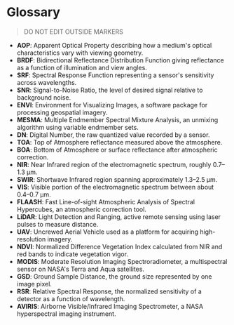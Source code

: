 # Glossary

> DO NOT EDIT OUTSIDE MARKERS
<!-- FILLME:START -->
- **AOP**: Apparent Optical Property describing how a medium's optical characteristics vary with viewing geometry.
- **BRDF**: Bidirectional Reflectance Distribution Function giving reflectance as a function of illumination and view angles.
- **SRF**: Spectral Response Function representing a sensor's sensitivity across wavelengths.
- **SNR**: Signal-to-Noise Ratio, the level of desired signal relative to background noise.
- **ENVI**: Environment for Visualizing Images, a software package for processing geospatial imagery.
- **MESMA**: Multiple Endmember Spectral Mixture Analysis, an unmixing algorithm using variable endmember sets.
- **DN**: Digital Number, the raw quantized value recorded by a sensor.
- **TOA**: Top of Atmosphere reflectance measured above the atmosphere.
- **BOA**: Bottom of Atmosphere or surface reflectance after atmospheric correction.
- **NIR**: Near Infrared region of the electromagnetic spectrum, roughly 0.7–1.3 µm.
- **SWIR**: Shortwave Infrared region spanning approximately 1.3–2.5 µm.
- **VIS**: Visible portion of the electromagnetic spectrum between about 0.4–0.7 µm.
- **FLAASH**: Fast Line-of-sight Atmospheric Analysis of Spectral Hypercubes, an atmospheric correction tool.
- **LiDAR**: Light Detection and Ranging, active remote sensing using laser pulses to measure distance.
- **UAV**: Uncrewed Aerial Vehicle used as a platform for acquiring high-resolution imagery.
- **NDVI**: Normalized Difference Vegetation Index calculated from NIR and red bands to indicate vegetation vigor.
- **MODIS**: Moderate Resolution Imaging Spectroradiometer, a multispectral sensor on NASA's Terra and Aqua satellites.
- **GSD**: Ground Sample Distance, the ground size represented by one image pixel.
- **RSR**: Relative Spectral Response, the normalized sensitivity of a detector as a function of wavelength.
- **AVIRIS**: Airborne Visible/Infrared Imaging Spectrometer, a NASA hyperspectral imaging instrument.
<!-- FILLME:END -->
